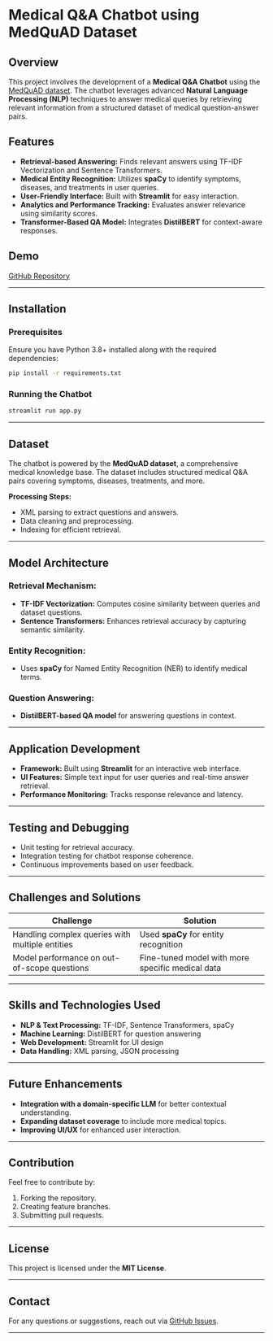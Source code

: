 # Medical Q&A Chatbot using MedQuAD Dataset

## Overview
This project involves the development of a **Medical Q&A Chatbot** using the [MedQuAD dataset](https://github.com/abachaa/MedQuAD). The chatbot leverages advanced **Natural Language Processing (NLP)** techniques to answer medical queries by retrieving relevant information from a structured dataset of medical question-answer pairs.

## Features
- **Retrieval-based Answering:** Finds relevant answers using TF-IDF Vectorization and Sentence Transformers.
- **Medical Entity Recognition:** Utilizes **spaCy** to identify symptoms, diseases, and treatments in user queries.
- **User-Friendly Interface:** Built with **Streamlit** for easy interaction.
- **Analytics and Performance Tracking:** Evaluates answer relevance using similarity scores.
- **Transformer-Based QA Model:** Integrates **DistilBERT** for context-aware responses.

## Demo
[GitHub Repository](https://github.com/Anushree1291/medical_Q_A_Chatbot)

---

## Installation
### Prerequisites
Ensure you have Python 3.8+ installed along with the required dependencies:

```bash
pip install -r requirements.txt
```

### Running the Chatbot
```bash
streamlit run app.py
```

---

## Dataset
The chatbot is powered by the **MedQuAD dataset**, a comprehensive medical knowledge base. The dataset includes structured medical Q&A pairs covering symptoms, diseases, treatments, and more.

**Processing Steps:**
- XML parsing to extract questions and answers.
- Data cleaning and preprocessing.
- Indexing for efficient retrieval.

---

## Model Architecture
### **Retrieval Mechanism:**
- **TF-IDF Vectorization:** Computes cosine similarity between queries and dataset questions.
- **Sentence Transformers:** Enhances retrieval accuracy by capturing semantic similarity.

### **Entity Recognition:**
- Uses **spaCy** for Named Entity Recognition (NER) to identify medical terms.

### **Question Answering:**
- **DistilBERT-based QA model** for answering questions in context.

---

## Application Development
- **Framework:** Built using **Streamlit** for an interactive web interface.
- **UI Features:** Simple text input for user queries and real-time answer retrieval.
- **Performance Monitoring:** Tracks response relevance and latency.

---

## Testing and Debugging
- Unit testing for retrieval accuracy.
- Integration testing for chatbot response coherence.
- Continuous improvements based on user feedback.

---

## Challenges and Solutions
| Challenge | Solution |
|-----------|----------|
| Handling complex queries with multiple entities | Used **spaCy** for entity recognition |
| Model performance on out-of-scope questions | Fine-tuned model with more specific medical data |

---

## Skills and Technologies Used
- **NLP & Text Processing:** TF-IDF, Sentence Transformers, spaCy
- **Machine Learning:** DistilBERT for question answering
- **Web Development:** Streamlit for UI design
- **Data Handling:** XML parsing, JSON processing

---

## Future Enhancements
- **Integration with a domain-specific LLM** for better contextual understanding.
- **Expanding dataset coverage** to include more medical topics.
- **Improving UI/UX** for enhanced user interaction.

---

## Contribution
Feel free to contribute by:
1. Forking the repository.
2. Creating feature branches.
3. Submitting pull requests.

---

## License
This project is licensed under the **MIT License**.

---

## Contact
For any questions or suggestions, reach out via [GitHub Issues](https://github.com/Anushree1291/medical_Q_A_Chatbot/issues).

---
